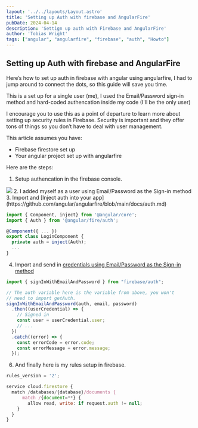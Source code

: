 ```yaml
---
layout: '../../layouts/Layout.astro'
title: 'Setting up Auth with firebase and AngularFire'
pubDate: 2024-04-14
description: 'Settign up auth with Firebase and AngularFire'
author: 'Tobias Wright'
tags: ["angular", "angularfire", "firebase", "auth", "Howto"]
---
```


## Setting up Auth with firebase and AngularFire

Here’s how to set up auth in firebase with angular using  angularfire, I had to jump around to connect the dots, so this guide will save you time.

This is a set up for a single user (me), I used the Email/Password sign-in method and hard-coded authencation inside my code (I'll be the only user)

I encourage you to use this as a point of departure to learn more about setting up security rules in Firebase. Security is important and they offer tons of things so you don’t have to deal with user management.

This article assumes you have:
-	Firebase firestore set up
-	Your angular project set up with angularfire

Here are the steps:
1.	Setup authencation in the firebase console. 
<img class="mb-10 -mt-10" src="/images/auth-screenshot.png" />
2. I added myself as a user using Email/Password as the Sign-in method
3. Import and [Inject auth into your app](https://github.com/angular/angularfire/blob/main/docs/auth.md)

<div class="ml-10">

```javascript
import { Component, inject} from '@angular/core';
import { Auth } from '@angular/fire/auth';

@Component({ ... })
export class LoginComponent {
  private auth = inject(Auth);
  ...
}
```
</div>

4.	Import and send in [credentials using Email/Password as the Sign-in method](https://firebase.google.com/docs/auth/web/password-auth#sign_in_a_user_with_an_email_address_and_password)

<div class="ml-10">

```javascript
import { signInWithEmailAndPassword } from "firebase/auth";

// The auth variable here is the variable from above, you won't
// need to import getAuth.
signInWithEmailAndPassword(auth, email, password)
  .then((userCredential) => {
    // Signed in 
    const user = userCredential.user;
    // ...
  })
  .catch((error) => {
    const errorCode = error.code;
    const errorMessage = error.message;
  });

```
</div>

6. And finally here is my rules setup in firebase.
<div class="ml-10">

```javascript
rules_version = '2';

service cloud.firestore {
  match /databases/{database}/documents {
      match /{document=**} {
        allow read, write: if request.auth != null;
    }
  }
}
```

</div>